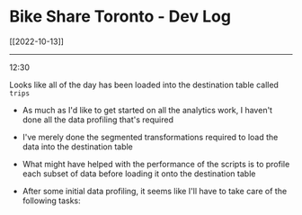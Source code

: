 # Bike Share Toronto - Dev Log

[[2022-10-13]]

---

12:30

Looks like all of the day has been loaded into the destination table called `trips`

- As much as I'd like to get started on all the analytics work, I haven't done all the data profiling that's required
- I've merely done the segmented transformations required to load the data into the destination table
- What might have helped with the performance of the scripts is to profile each subset of data before loading it onto the destination table

- After some initial data profiling, it seems like I'll have to take care of the following tasks:



